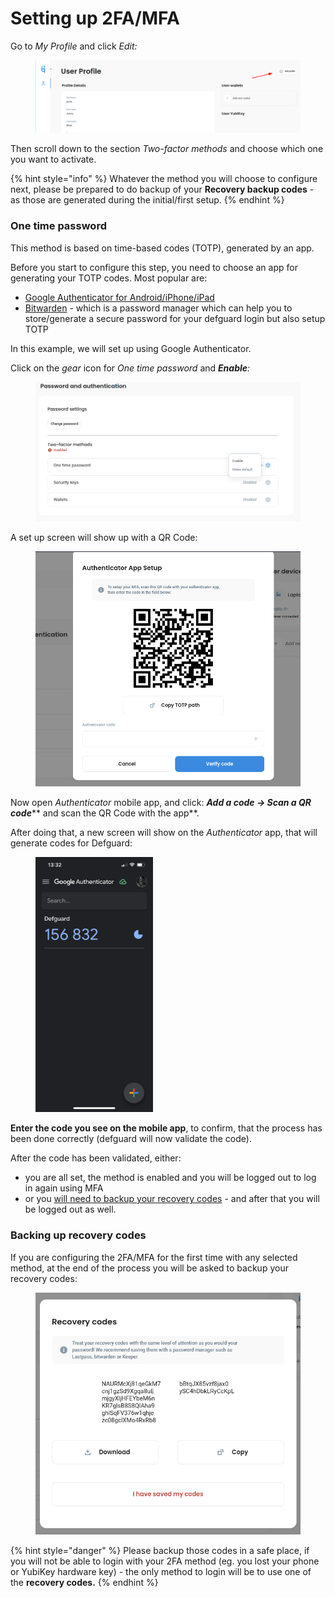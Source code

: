 # Setting up 2FA/MFA

Go to _My Profile_ and click _Edit:_

<figure><img src="../.gitbook/assets/up-edit.png" alt=""><figcaption></figcaption></figure>

Then scroll down to the section _Two-factor methods_ and choose which one you want to activate.

{% hint style="info" %}
Whatever the method you will choose to configure next, please be prepared to do backup of your **Recovery backup codes** - as those are generated during the initial/first setup.
{% endhint %}



### One time password

This method is based on time-based codes (TOTP), generated by an app.

Before you start to configure this step, you need to choose an app for generating your TOTP codes. Most popular are:

* [Google Authenticator for Android/iPhone/iPad](https://support.google.com/accounts/answer/1066447)
* [Bitwarden](https://bitwarden.com/help/authenticator-keys/) - which is a password manager which can help you to store/generate a secure password for your defguard login but also setup TOTP

In this example, we will set up using Google Authenticator.

Click on the _gear_ icon for _One time password_ and _**Enable**:_

<figure><img src="../.gitbook/assets/otp1.png" alt=""><figcaption></figcaption></figure>

A set up screen will show up with a QR Code:



<figure><img src="../.gitbook/assets/otp2.png" alt=""><figcaption></figcaption></figure>

Now open _Authenticator_ mobile app, and click: _**Add a code -> Scan a QR code**_** and scan the QR Code with the app**.

After doing that, a new screen will show on the _Authenticator_ app, that will generate codes for Defguard:



<figure><img src="../.gitbook/assets/authenticator.png" alt="" width="188"><figcaption></figcaption></figure>

**Enter the code you see on the mobile app**, to confirm, that the process has been done correctly (defguard will now validate the code).

After the code has been validated, either:

* you are all set, the method is enabled and you will be logged out to log in again using MFA
* or you [will need to backup your recovery codes](setting-up-2fa-mfa.md#backing-up-recovery-codes) - and after that you will be logged out as well.

### Backing up recovery codes

If you are configuring the 2FA/MFA for the first time with any selected method, at the end of the process you will be asked to backup your recovery codes:

&#x20;

<figure><img src="../.gitbook/assets/recovery.png" alt=""><figcaption></figcaption></figure>

{% hint style="danger" %}
Please backup those codes in a safe place, if you will not be able to login with your 2FA method (eg. you lost your phone or YubiKey hardware key) - the only method to login will be to use one of the **recovery codes.**
{% endhint %}
